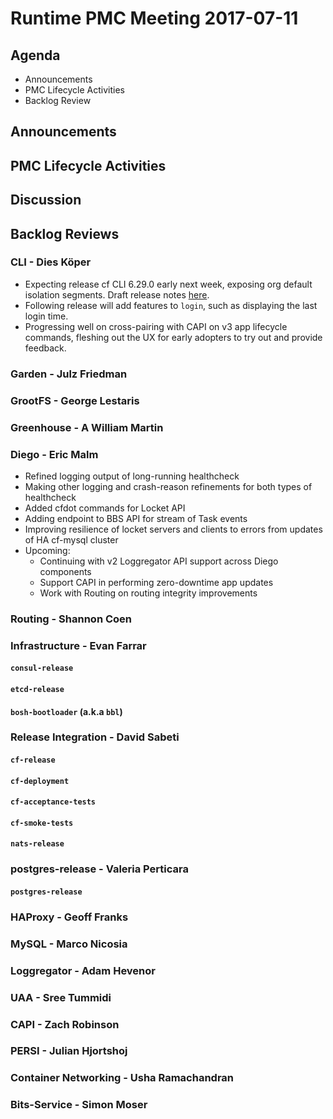 # Runtime PMC Meeting 2017-07-11

## Agenda

* Announcements
* PMC Lifecycle Activities
* Backlog Review

## Announcements


## PMC Lifecycle Activities


## Discussion


## Backlog Reviews

### CLI - Dies Köper
- Expecting release cf CLI 6.29.0 early next week, exposing org default isolation segments. Draft release notes [here](https://www.pivotaltracker.com/story/show/147558901).
- Following release will add features to `login`, such as displaying the last login time.
- Progressing well on cross-pairing with CAPI on v3 app lifecycle commands, fleshing out the UX for early adopters to try out and provide feedback.


### Garden - Julz Friedman

### GrootFS - George Lestaris


### Greenhouse - A William Martin


### Diego - Eric Malm

- Refined logging output of long-running healthcheck
- Making other logging and crash-reason refinements for both types of healthcheck
- Added cfdot commands for Locket API
- Adding endpoint to BBS API for stream of Task events
- Improving resilience of locket servers and clients to errors from updates of HA cf-mysql cluster
- Upcoming:
  - Continuing with v2 Loggregator API support across Diego components
  - Support CAPI in performing zero-downtime app updates
  - Work with Routing on routing integrity improvements

### Routing - Shannon Coen


### Infrastructure - Evan Farrar

#### `consul-release`


#### `etcd-release`

#### `bosh-bootloader` (a.k.a `bbl`)

### Release Integration - David Sabeti

#### `cf-release`

#### `cf-deployment`

#### `cf-acceptance-tests`

#### `cf-smoke-tests`

#### `nats-release`

### postgres-release - Valeria Perticara

#### `postgres-release`

### HAProxy - Geoff Franks

### MySQL - Marco Nicosia

### Loggregator - Adam Hevenor

### UAA - Sree Tummidi

### CAPI - Zach Robinson

### PERSI - Julian Hjortshoj

### Container Networking - Usha Ramachandran

### Bits-Service - Simon Moser
